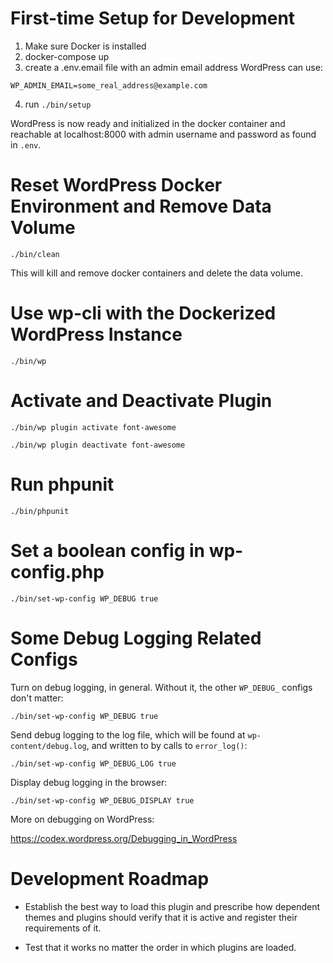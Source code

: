 # First-time Setup for Development
1. Make sure Docker is installed
2. docker-compose up
3. create a .env.email file with an admin email address WordPress can use:

```
WP_ADMIN_EMAIL=some_real_address@example.com
```

4. run `./bin/setup`

WordPress is now ready and initialized in the docker container and reachable at localhost:8000
with admin username and password as found in `.env`.

# Reset WordPress Docker Environment and Remove Data Volume

`./bin/clean`

This will kill and remove docker containers and delete the data volume.

# Use wp-cli with the Dockerized WordPress Instance

`./bin/wp`

# Activate and Deactivate Plugin

`./bin/wp plugin activate font-awesome`

`./bin/wp plugin deactivate font-awesome`

# Run phpunit

`./bin/phpunit`

# Set a boolean config in wp-config.php

`./bin/set-wp-config WP_DEBUG true`

# Some Debug Logging Related Configs

Turn on debug logging, in general. Without it, the other `WP_DEBUG_` configs don't matter:

`./bin/set-wp-config WP_DEBUG true`

Send debug logging to the log file, which will be found at `wp-content/debug.log`, and written to by calls to `error_log()`:

`./bin/set-wp-config WP_DEBUG_LOG true`

Display debug logging in the browser:

`./bin/set-wp-config WP_DEBUG_DISPLAY true`

More on debugging on WordPress:

https://codex.wordpress.org/Debugging_in_WordPress

# Development Roadmap

- Establish the best way to load this plugin and prescribe how dependent
  themes and plugins should verify that it is active and register their requirements of it.

- Test that it works no matter the order in which plugins are loaded.
